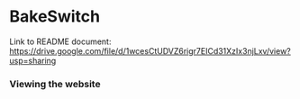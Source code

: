 # BakeSwitch

Link to README document: https://drive.google.com/file/d/1wcesCtUDVZ6rigr7EICd31XzIx3njLxv/view?usp=sharing

### Viewing the website

